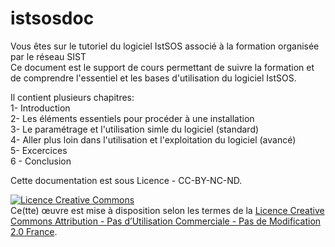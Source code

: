 # istsosdoc
Vous êtes sur le tutoriel du logiciel IstSOS associé à la formation organisée par le réseau SIST <br>
Ce document est le support de cours permettant de suivre la formation et de comprendre l'essentiel et les bases d'utilisation du logiciel IstSOS.<br>

Il contient plusieurs chapitres:<br>
1- Introduction<br>
2- Les éléments essentiels pour procéder à une installation<br>
3- Le paramétrage et l'utilisation simle du logiciel (standard)<br>
4- Aller plus loin dans l'utilisation et l'exploitation du logiciel (avancé)<br>
5- Excercices<br>
6 - Conclusion<br>


Cette documentation est sous Licence - CC-BY-NC-ND.

<a rel="license" href="http://creativecommons.org/licenses/by-nc-nd/2.0/fr/"><img alt="Licence Creative Commons" style="border-width:0" src="https://i.creativecommons.org/l/by-nc-nd/2.0/fr/88x31.png" /></a><br />Ce(tte) œuvre est mise à disposition selon les termes de la <a rel="license" href="http://creativecommons.org/licenses/by-nc-nd/2.0/fr/">Licence Creative Commons Attribution - Pas d’Utilisation Commerciale - Pas de Modification 2.0 France</a>.
